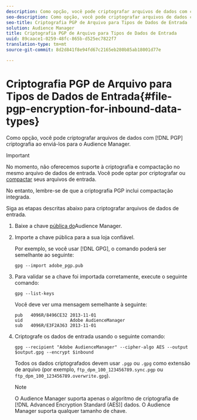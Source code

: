 ```yaml
---
description: Como opção, você pode criptografar arquivos de dados com criptografia PGP ao enviá-los para o Audience Manager.
seo-description: Como opção, você pode criptografar arquivos de dados com criptografia PGP ao enviá-los para o Audience Manager.
seo-title: Criptografia PGP de Arquivo para Tipos de Dados de Entrada
solution: Audience Manager
title: Criptografia PGP de Arquivo para Tipos de Dados de Entrada
uuid: 89caace1-0259-48fc-865b-d525ec7822f7
translation-type: tm+mt
source-git-commit: 8d2d841f8e94fd67c2165eb280b85ab18001d77e

---
```



# Criptografia PGP de Arquivo para Tipos de Dados de Entrada{#file-pgp-encryption-for-inbound-data-types}

Como opção, você pode criptografar arquivos de dados com [!DNL PGP] criptografia ao enviá-los para o Audience Manager.

<!-- c_encryption.xml -->

>[!IMPORTANT]
>
>No momento, não oferecemos suporte à criptografia e compactação no mesmo arquivo de dados de entrada. Você pode optar por criptografar ou [compactar](../../../integration/sending-audience-data/batch-data-transfer-explained/inbound-file-compression.md) seus arquivos de entrada.
>
> No entanto, lembre-se de que a criptografia PGP inclui compactação integrada.

Siga as etapas descritas abaixo para criptografar arquivos de dados de entrada.

1. Baixe a chave [pública do](./assets/adobe_pgp.pub)Audience Manager.
1. Importe a chave pública para a sua loja confiável.

   Por exemplo, se você usar [!DNL GPG], o comando poderá ser semelhante ao seguinte:

   `gpg --import adobe_pgp.pub`

1. Para validar se a chave foi importada corretamente, execute o seguinte comando:

   `gpg --list-keys`

   Você deve ver uma mensagem semelhante à seguinte:

   ```
   pub   4096R/8496CE32 2013-11-01
   uid                  Adobe AudienceManager
   sub   4096R/E3F2A363 2013-11-01
   ```

1. Criptografe os dados de entrada usando o seguinte comando:

   `gpg --recipient "Adobe AudienceManager" --cipher-algo AES --output $output.gpg --encrypt $inbound`

   Todos os dados criptografados devem usar `.pgp` ou `.gpg` como extensão de arquivo (por exemplo, `ftp_dpm_100_123456789.sync.pgp` ou `ftp_dpm_100_123456789.overwrite.gpg`).

   >[!NOTE]
   >
   >O Audience Manager suporta apenas o algoritmo de criptografia de [!DNL Advanced Encryption Standard (AES)] dados. O Audience Manager suporta qualquer tamanho de chave.
